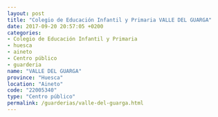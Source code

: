 ```yaml
---
layout: post
title: "Colegio de Educación Infantil y Primaria VALLE DEL GUARGA"
date: 2017-09-20 20:57:05 +0200
categories:
- Colegio de Educación Infantil y Primaria
- huesca
- aineto
- Centro público
- guarderia
name: "VALLE DEL GUARGA"
province: "Huesca"
location: "Aineto"
code: "22005340"
type: "Centro público"
permalink: /guarderias/valle-del-guarga.html
---
```

